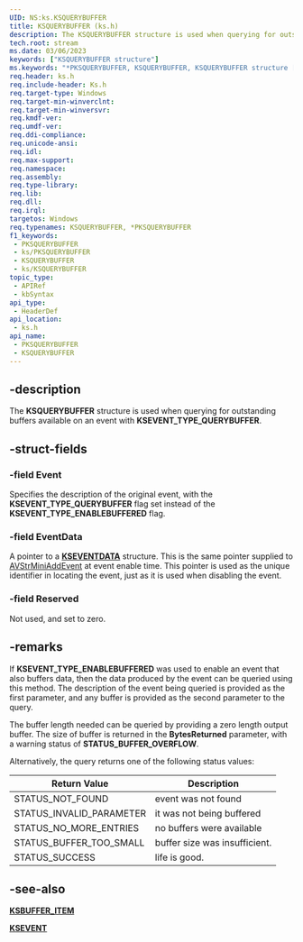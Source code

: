 ```yaml
---
UID: NS:ks.KSQUERYBUFFER
title: KSQUERYBUFFER (ks.h)
description: The KSQUERYBUFFER structure is used when querying for outstanding buffers available on an event with KSEVENT_TYPE_QUERYBUFFER.
tech.root: stream
ms.date: 03/06/2023
keywords: ["KSQUERYBUFFER structure"]
ms.keywords: "*PKSQUERYBUFFER, KSQUERYBUFFER, KSQUERYBUFFER structure [Streaming Media Devices], PKSQUERYBUFFER, PKSQUERYBUFFER structure pointer [Streaming Media Devices], ks-struct_aa45ed01-603d-4452-8862-649a73361c48.xml, ks/KSQUERYBUFFER, ks/PKSQUERYBUFFER, stream.ksquerybuffer"
req.header: ks.h
req.include-header: Ks.h
req.target-type: Windows
req.target-min-winverclnt: 
req.target-min-winversvr: 
req.kmdf-ver: 
req.umdf-ver: 
req.ddi-compliance: 
req.unicode-ansi: 
req.idl: 
req.max-support: 
req.namespace: 
req.assembly: 
req.type-library: 
req.lib: 
req.dll: 
req.irql: 
targetos: Windows
req.typenames: KSQUERYBUFFER, *PKSQUERYBUFFER
f1_keywords:
 - PKSQUERYBUFFER
 - ks/PKSQUERYBUFFER
 - KSQUERYBUFFER
 - ks/KSQUERYBUFFER
topic_type:
 - APIRef
 - kbSyntax
api_type:
 - HeaderDef
api_location:
 - ks.h
api_name:
 - PKSQUERYBUFFER
 - KSQUERYBUFFER
---
```


## -description

The **KSQUERYBUFFER** structure is used when querying for outstanding buffers available on an event with **KSEVENT_TYPE_QUERYBUFFER**.

## -struct-fields

### -field Event

Specifies the description of the original event, with the **KSEVENT_TYPE_QUERYBUFFER** flag set instead of the **KSEVENT_TYPE_ENABLEBUFFERED** flag.

### -field EventData

A pointer to a [**KSEVENTDATA**](/windows-hardware/drivers/ddi/ks/ns-ks-kseventdata) structure. This is the same pointer supplied to [AVStrMiniAddEvent](/windows-hardware/drivers/ddi/ks/nc-ks-pfnksaddevent) at event enable time. This pointer is used as the unique identifier in locating the event, just as it is used when disabling the event.

### -field Reserved

Not used, and set to zero.

## -remarks

If **KSEVENT_TYPE_ENABLEBUFFERED** was used to enable an event that also buffers data, then the data produced by the event can be queried using this method. The description of the event being queried is provided as the first parameter, and any buffer is provided as the second parameter to the query.

The buffer length needed can be queried by providing a zero length output buffer. The size of buffer is returned in the **BytesReturned** parameter, with a warning status of **STATUS_BUFFER_OVERFLOW**.

Alternatively, the query returns one of the following status values:

| Return Value | Description |
|---|---|
| STATUS_NOT_FOUND | event was not found |
| STATUS_INVALID_PARAMETER | it was not being buffered |
| STATUS_NO_MORE_ENTRIES | no buffers were available |
| STATUS_BUFFER_TOO_SMALL | buffer size was insufficient. |
| STATUS_SUCCESS | life is good. |

## -see-also

[**KSBUFFER_ITEM**](/windows-hardware/drivers/ddi/ks/ns-ks-ksbuffer_item)

[**KSEVENT**](/windows-hardware/drivers/stream/ksevent-structure)
